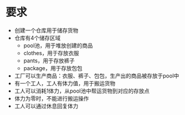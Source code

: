 # 要求
- 创建一个仓库用于储存货物
- 仓库有4个储存区域
    - pool池，用于堆放创建的商品
    - clothes，用于存放衣服
    - pants，用于存放裤子
    - package，用于存放包包
- 工厂可以生产商品：衣服、裤子、包包，生产出的商品被存放于pool中
- 有一个工人，工人有体力值，用于搬运货物
- 工人可以消耗1体力，从pool池中帮运货物到对应的存放点
- 体力为零时，不能进行搬运操作
- 工人可以通过休息回复体力